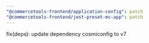 ```yaml
---
"@commercetools-frontend/application-config": patch
"@commercetools-frontend/jest-preset-mc-app": patch
---
```


fix(deps): update dependency cosmiconfig to v7

